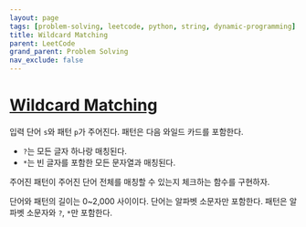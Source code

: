 ```yaml
---
layout: page
tags: [problem-solving, leetcode, python, string, dynamic-programming]
title: Wildcard Matching
parent: LeetCode
grand_parent: Problem Solving
nav_exclude: false
---
```


# [Wildcard Matching](https://leetcode.com/problems/wildcard-matching/)

 입력 단어 `s`와 패턴 `p`가 주어진다. 패턴은 다음 와일드 카드를
 포함한다.
 - `?`는 모든 글자 하나랑 매칭된다.
 - `*`는 빈 글자를 포함한 모든 문자열과 매칭된다.

 주어진 패턴이 주어진 단어 전체를 매칭할 수 있는지 체크하는 함수를
 구현하자.

 단어와 패턴의 길이는 0~2,000 사이이다. 단어는 알파벳 소문자만
 포함한다. 패턴은 알파벳 소문자와 `?`, `*`만 포함한다.

